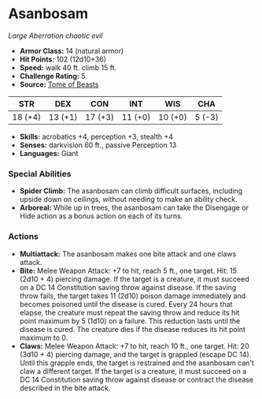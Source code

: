 # Asanbosam

*Large* *Aberration* *chaotic evil*

- **Armor Class:** 14 (natural armor)
- **Hit Points:** 102 (12d10+36)
- **Speed:** walk 40 ft. climb 15 ft.
- **Challenge Rating:** 5
- **Source:** [Tome of Beasts](https://koboldpress.com/kpstore/product/tome-of-beasts-for-5th-edition-print/)

| STR | DEX | CON | INT | WIS | CHA |
| --- | --- | --- | --- | --- | --- |
| 18 (+4) | 13 (+1) | 17 (+3) | 11 (+0) | 10 (+0) | 5 (-3) |

- **Skills:** acrobatics +4, perception +3, stealth +4
- **Senses:** darkvision 60 ft., passive Perception 13
- **Languages:** Giant
### Special Abilities
- **Spider Climb:** The asanbosam can climb difficult surfaces, including upside down on ceilings, without needing to make an ability check.
- **Arboreal:** While up in trees, the asanbosam can take the Disengage or Hide action as a bonus action on each of its turns.
### Actions
- **Multiattack:** The asanbosam makes one bite attack and one claws attack.
- **Bite:** Melee Weapon Attack: +7 to hit, reach 5 ft., one target. Hit: 15 (2d10 + 4) piercing damage. If the target is a creature, it must succeed on a DC 14 Constitution saving throw against disease. If the saving throw fails, the target takes 11 (2d10) poison damage immediately and becomes poisoned until the disease is cured. Every 24 hours that elapse, the creature must repeat the saving throw and reduce its hit point maximum by 5 (1d10) on a failure. This reduction lasts until the disease is cured. The creature dies if the disease reduces its hit point maximum to 0.
- **Claws:** Melee Weapon Attack: +7 to hit, reach 10 ft., one target. Hit: 20 (3d10 + 4) piercing damage, and the target is grappled (escape DC 14). Until this grapple ends, the target is restrained and the asanbosam can't claw a different target. If the target is a creature, it must succeed on a DC 14 Constitution saving throw against disease or contract the disease described in the bite attack.
